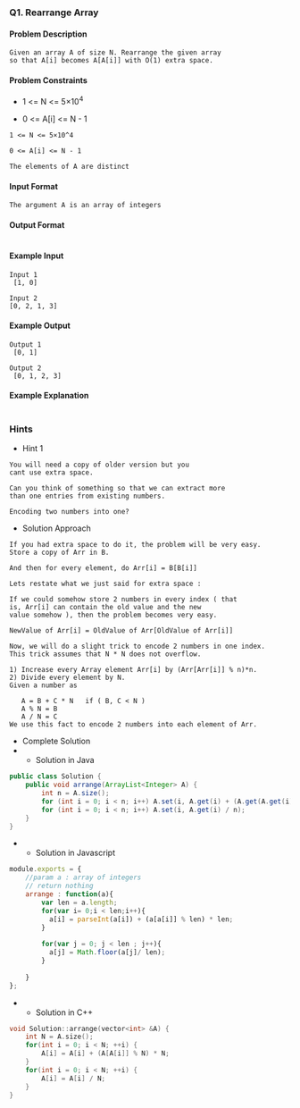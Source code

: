 ### Q1. Rearrange Array
#### Problem Description
```text
Given an array A of size N. Rearrange the given array 
so that A[i] becomes A[A[i]] with O(1) extra space.
```
#### Problem Constraints
* <p>1 &lt;= N &lt;= 5×10<sup>4</sup></p>
* <p>0 &lt;= A[i] &lt;= N - 1</p>
```text
1 <= N <= 5×10^4

0 <= A[i] <= N - 1

The elements of A are distinct
```
#### Input Format
```text
The argument A is an array of integers
```
#### Output Format
```text

```
#### Example Input
```text
Input 1
 [1, 0]

Input 2
[0, 2, 1, 3]
```
#### Example Output
```text
Output 1 
 [0, 1]

Output 2
 [0, 1, 2, 3]
```
#### Example Explanation
```text

```
### Hints
* Hint 1
```text
You will need a copy of older version but you 
cant use extra space.

Can you think of something so that we can extract more 
than one entries from existing numbers.

Encoding two numbers into one?
```
* Solution Approach
```text
If you had extra space to do it, the problem will be very easy.
Store a copy of Arr in B.

And then for every element, do Arr[i] = B[B[i]]

Lets restate what we just said for extra space :

If we could somehow store 2 numbers in every index ( that 
is, Arr[i] can contain the old value and the new 
value somehow ), then the problem becomes very easy.

NewValue of Arr[i] = OldValue of Arr[OldValue of Arr[i]]

Now, we will do a slight trick to encode 2 numbers in one index.
This trick assumes that N * N does not overflow.

1) Increase every Array element Arr[i] by (Arr[Arr[i]] % n)*n.
2) Divide every element by N.
Given a number as

   A = B + C * N   if ( B, C < N )
   A % N = B
   A / N = C
We use this fact to encode 2 numbers into each element of Arr.
```
* Complete Solution
* * Solution in Java
```java
public class Solution {
	public void arrange(ArrayList<Integer> A) {
   	    int n = A.size();
	    for (int i = 0; i < n; i++) A.set(i, A.get(i) + (A.get(A.get(i)) % n) * n );
	    for (int i = 0; i < n; i++) A.set(i, A.get(i) / n);
	}
}
```
* * Solution in Javascript
```javascript
module.exports = { 
    //param a : array of integers
    // return nothing
	arrange : function(a){
        var len = a.length;
        for(var i= 0;i < len;i++){
          a[i] = parseInt(a[i]) + (a[a[i]] % len) * len;
        }
        
        for(var j = 0; j < len ; j++){
          a[j] = Math.floor(a[j]/ len);
        }
        
	}
};
```
* * Solution in C++
```cpp
void Solution::arrange(vector<int> &A) {
    int N = A.size();
    for(int i = 0; i < N; ++i) {
        A[i] = A[i] + (A[A[i]] % N) * N;
    }
    for(int i = 0; i < N; ++i) {
        A[i] = A[i] / N;
    }
}
```

